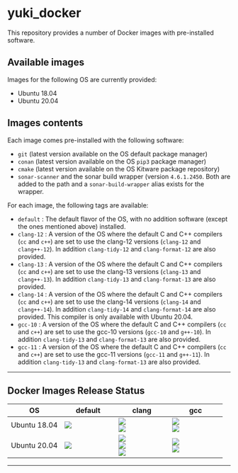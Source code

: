 # yuki_docker
This repository provides a number of Docker images with pre-installed software.

## Available images
Images for the following OS are currently provided:
- Ubuntu 18.04
- Ubuntu 20.04

## Images contents
Each image comes pre-installed with the following software:
- `git` (latest version available on the OS default package manager)
- `conan` (latest version available on the OS `pip3` package manager)
- `cmake` (latest version available on the OS Kitware package repository)
- `sonar-scanner` and the sonar build wrapper (version `4.6.1.2450`. Both are added to the path and a `sonar-build-wrapper` alias exists for the wrapper.

For each image, the following tags are available:
- `default` : The default flavor of the OS, with no addition software (except the ones mentioned above) installed.
- `clang-12` : A version of the OS where the default C and C++ compilers (`cc` and `c++`) are set to use the clang-12 versions (`clang-12` and `clang++-12`). 
In addition `clang-tidy-12` and `clang-format-12` are also provided.
- `clang-13` : A version of the OS where the default C and C++ compilers (`cc` and `c++`) are set to use the clang-13 versions (`clang-13` and `clang++-13`). 
In addition `clang-tidy-13` and `clang-format-13` are also provided.
- `clang-14` : A version of the OS where the default C and C++ compilers (`cc` and `c++`) are set to use the clang-14 versions (`clang-14` and `clang++-14`). 
In addition `clang-tidy-14` and `clang-format-14` are also provided. This compiler is only available with Ubuntu 20.04.
- `gcc-10` : A version of the OS where the default C and C++ compilers (`cc` and `c++`) are set to use the gcc-10 versions (`gcc-10` and `g++-10`). 
In addition `clang-tidy-13` and `clang-format-13` are also provided.
- `gcc-11` : A version of the OS where the default C and C++ compilers (`cc` and `c++`) are set to use the gcc-11 versions (`gcc-11` and `g++-11`). 
In addition `clang-tidy-13` and `clang-format-13` are also provided.


----
## Docker Images Release Status
<table>
    <colgroup>
       <col span="1" style="width: 25%;">
       <col span="1" style="width: 25%;">
       <col span="1" style="width: 25%;">
       <col span="1" style="width: 25%;">
    </colgroup>
    <thead>
        <tr>
            <th>OS</th>
            <th>default</th>
            <th>clang</th>
            <th>gcc</th>
        </tr>
    </thead>
    <tbody>
      <tr>
        <td>
          Ubuntu 18.04
        </td>
        <td>
          <img src="https://badgen.net/github/checks/Yuki-cpp/yuki_docker/master/default%20(18.04)?icon=docker&label=ubuntu_18_04:default">
        </td>
        <td>
          <img src="https://badgen.net/github/checks/Yuki-cpp/yuki_docker/master/clang%20(18.04,%20clang-12)?icon=docker&label=ubuntu_18_04:clang-12"><br>
          <img src="https://badgen.net/github/checks/Yuki-cpp/yuki_docker/master/clang%20(18.04,%20clang-13)?icon=docker&label=ubuntu_18_04:clang-13">
        </td>
        <td>
          <img src="https://badgen.net/github/checks/Yuki-cpp/yuki_docker/master/gcc%20(18.04,%20gcc-10)?icon=docker&label=ubuntu_18_04:gcc-10"><br>
          <img src="https://badgen.net/github/checks/Yuki-cpp/yuki_docker/master/gcc%20(18.04,%20gcc-11)?icon=docker&label=ubuntu_18_04:gcc-11">
        </td>
      </tr>
      <tr>
        <td>
          Ubuntu 20.04
        </td>
        <td>
          <img src="https://badgen.net/github/checks/Yuki-cpp/yuki_docker/master/default%20(20.04)?icon=docker&label=ubuntu_20_04:default">
        </td>
        <td>
          <img src="https://badgen.net/github/checks/Yuki-cpp/yuki_docker/master/clang%20(20.04,%20clang-12)?icon=docker&label=ubuntu_20_04:clang-12"><br>
          <img src="https://badgen.net/github/checks/Yuki-cpp/yuki_docker/master/clang%20(20.04,%20clang-13)?icon=docker&label=ubuntu_20_04:clang-13"><br>
          <img src="https://badgen.net/github/checks/Yuki-cpp/yuki_docker/master/clang%20(20.04,%20clang-14)?icon=docker&label=ubuntu_20_04:clang-14">
        </td>
        <td>
          <img src="https://badgen.net/github/checks/Yuki-cpp/yuki_docker/master/gcc%20(20.04,%20gcc-10)?icon=docker&label=ubuntu_20_04:gcc-10"><br>
          <img src="https://badgen.net/github/checks/Yuki-cpp/yuki_docker/master/gcc%20(20.04,%20gcc-11)?icon=docker&label=ubuntu_20_04:gcc-11">
        </td>
      </tr>
    </tbody>
</table>

----
